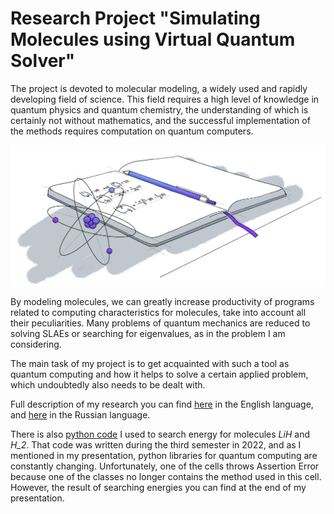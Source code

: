 # Research Project "Simulating Molecules using Virtual Quantum Solver"

The project is devoted to molecular modeling, a widely used and rapidly developing field of science.
This field requires a high level of knowledge in quantum physics and quantum chemistry,
the understanding of which is certainly not without mathematics, and the successful implementation of the methods
requires computation on quantum computers.

![hero.png](sources%2Fhero.png)

By modeling molecules, we can greatly increase productivity of programs related to computing characteristics for
molecules, take into account all their peculiarities. Many problems of quantum mechanics are reduced to solving SLAEs or
searching for eigenvalues, as in the problem I am considering.

The main task of my project is to get acquainted with such a tool as quantum computing and how it helps to solve a
certain applied problem, which undoubtedly also needs to be dealt with.

Full description of my research you can find [here](sources/ENGsemesterProject.pdf) in the English language, and
[here](sources/RUsemesterProject.pdf) in the Russian language.

There is also [python code](src/semester_project.ipynb) I used to search energy for molecules _LiH_ and _H_2_. That code
was written during the third semester in 2022, and as I mentioned in my presentation, python libraries for
quantum computing are constantly changing. Unfortunately, one of the cells throws Assertion Error because one of the
classes no longer contains the method used in this cell. However, the result of searching energies you can find at the
end of my presentation. 

